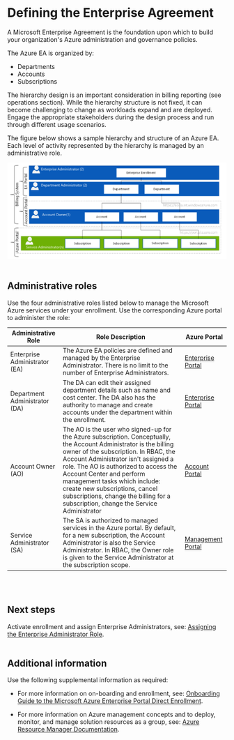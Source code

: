 # Defining the Enterprise Agreement
A Microsoft Enterprise Agreement is the foundation upon which to build your organization's Azure administration and governance policies.   

The Azure EA is organized by: 

  - Departments 
  - Accounts 
  - Subscriptions 


The hierarchy design is an important consideration in billing reporting (see operations section). While the hierarchy structure is not fixed, it can become challenging to change as workloads expand and are deployed. Engage the appropriate stakeholders during the design 
process and run through different usage scenarios. 

The figure below shows a sample hierarchy and structure of an Azure EA.  Each level of activity represented by the hierarchy is managed by an administrative role. 

![Enrollment](https://github.com/alvarovitta/Enrollment-and-Subscription/blob/master/_images/Enrollment.PNG)
<br />
<br />

## Administrative roles 
Use the four administrative roles listed below to manage the Microsoft Azure services under your enrollment. Use the corresponding 
Azure portal to administer the role: 


| __Administrative Role__ | __Role Description__ | __Azure Portal__ |
|------------------------------|----------------------------|----------------------------|
| Enterprise Administrator (EA)   | The Azure EA policies are defined and managed by the Enterprise Administrator. There is no limit to the number of Enterprise Administrators.   | [Enterprise Portal](https://ea.azure.com/)|
| Department Administrator (DA)    | The DA can edit their assigned department details such as name and cost center. The DA also has the authority to manage and create accounts under the department within the enrollment.  |[Enterprise Portal](https://ea.azure.com/) |
| Account Owner (AO)    | The AO is the user who signed-up for the Azure subscription. Conceptually, the Account Administrator is the billing owner of the subscription. In RBAC, the Account Administrator isn't assigned a role. The AO is authorized to access the Account Center and perform management tasks which include: create new subscriptions, cancel subscriptions, change the billing for a subscription, change the Service Administrator  | [Account Portal](https://account.azure.com/)|  
| Service Administrator (SA)    | The SA is authorized to managed services in the Azure portal. By default, for a new subscription, the Account Administrator is also the Service Administrator. In RBAC, the Owner role is given to the Service Administrator at the subscription scope. | [Management Portal](https://portal.azure.com/) |
<br />
<br />

## Next steps 
Activate enrollment and assign Enterprise Administrators, see: [Assigning the Enterprise Administrator Role](1.1-Assigning-the-Enterprise-Administrator-Role.md). 
<br />
<br />

## Additional information 
Use the following supplemental information as required: 

- For more information on on-boarding and enrollment, see: [Onboarding Guide to the Microsoft Azure Enterprise Portal Direct Enrollment](https://eaportalonboardingvideos.blob.core.windows.net/onboardingvideos/AzureDirectEACustomerOnboardingGuide_En.pdf). 

- For more information on Azure management concepts and to deploy, monitor, and manage solution resources as a group, see: [Azure 
Resource Manager Documentation](https://docs.microsoft.com/en-us/azure/azure-resource-manager/).
